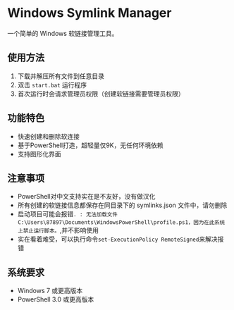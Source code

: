 # Windows Symlink Manager

一个简单的 Windows 软链接管理工具。

## 使用方法

1. 下载并解压所有文件到任意目录
2. 双击 `start.bat` 运行程序
3. 首次运行时会请求管理员权限（创建软链接需要管理员权限）

## 功能特色

- 快速创建和删除软连接
- 基于PowerShell打造，超轻量仅9K，无任何环境依赖    
- 支持图形化界面

## 注意事项

- PowerShell对中文支持实在是不友好，没有做汉化
- 所有创建的软链接信息都保存在同目录下的 symlinks.json 文件中，请勿删除
- 启动项目可能会报错`. : 无法加载文件 C:\Users\87897\Documents\WindowsPowerShell\profile.ps1，因为在此系统上禁止运行脚本。`,并不影响使用
- 实在看着难受，可以执行命令`set-ExecutionPolicy RemoteSigned`来解决报错

## 系统要求

- Windows 7 或更高版本
- PowerShell 3.0 或更高版本 